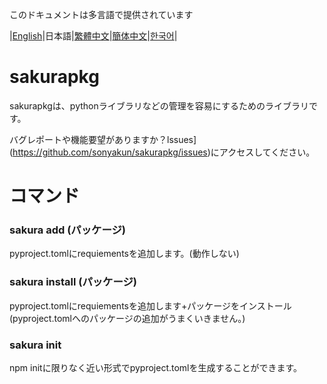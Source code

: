 このドキュメントは多言語で提供されています

|[English](https://github.com/sonyakun/sakurapkg/blob/main/README.md)|日本語|[繁體中文](https://github.com/sonyakun/sakurapkg/blob/main/docs/README_TC.md)|[簡体中文](https://github.com/sonyakun/sakurapkg/blob/main/docs/README_SC.md)|[한국어](https://github.com/sonyakun/sakurapkg/blob/main/docs/README_KR.md)|

# sakurapkg
sakurapkgは、pythonライブラリなどの管理を容易にするためのライブラリです。

バグレポートや機能要望がありますか？lssues](https://github.com/sonyakun/sakurapkg/issues)にアクセスしてください。
# コマンド
### sakura add (パッケージ)
pyproject.tomlにrequiementsを追加します。(動作しない)
### sakura install (パッケージ)
pyproject.tomlにrequiementsを追加します+パッケージをインストール(pyproject.tomlへのパッケージの追加がうまくいきません。)
### sakura init
npm initに限りなく近い形式でpyproject.tomlを生成することができます。
